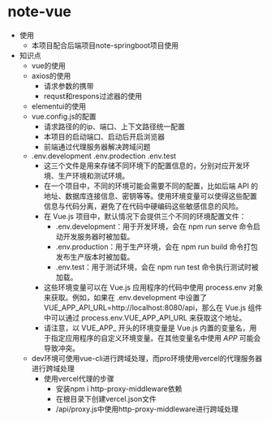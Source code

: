 # note-vue

* 使用
  * 本项目配合后端项目note-springboot项目使用
* 知识点
  * vue的使用
  * axios的使用
    * 请求参数的携带
    * requst和respons过滤器的使用
  * elementui的使用
  * vue.config.js的配置
    * 请求路径的的ip、端口、上下文路径统一配置
    * 本项目的启动端口、启动后开启浏览器
    * 前端通过代理服务器解决跨域问题
  * .env.development .env.prodection .env.test
    * 这三个文件是用来存储不同环境下的配置信息的，分别对应开发环境、生产环境和测试环境。
    * 在一个项目中，不同的环境可能会需要不同的配置，比如后端 API 的地址、数据库连接信息、密钥等等。使用环境变量可以使得这些配置信息与代码分离，避免了在代码中硬编码这些敏感信息的风险。
    * 在 Vue.js 项目中，默认情况下会提供三个不同的环境配置文件：
      * .env.development：用于开发环境，会在 npm run serve 命令启动开发服务器时被加载。
      * .env.production：用于生产环境，会在 npm run build 命令打包发布生产版本时被加载。
      * .env.test：用于测试环境，会在 npm run test 命令执行测试时被加载。
    * 这些环境变量可以在 Vue.js 应用程序的代码中使用 process.env 对象来获取。例如，如果在 .env.development 中设置了 VUE_APP_API_URL=http://localhost:8080/api，那么在 Vue.js 组件中可以通过 process.env.VUE_APP_API_URL 来获取这个地址。
    * 请注意，以 VUE_APP_ 开头的环境变量是 Vue.js 内置的变量名，用于指定应用程序的自定义环境变量。在其他变量名中使用 _APP_ 可能会导致冲突。
  * dev环境可使用vue-cli进行跨域处理，而pro环境使用vercel的代理服务器进行跨域处理
    * 使用vercel代理的步骤
      * 安装npm i http-proxy-middleware依赖
      * 在根目录下创建vercel.json文件
      * /api/proxy.js中使用http-proxy-middleware进行跨域处理
  
